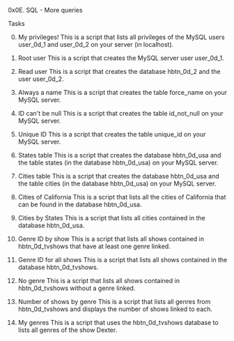 0x0E. SQL - More queries

Tasks

0. My privileges!
This is a script that lists all privileges of the MySQL users user_0d_1 and user_0d_2 on your server (in localhost).

1. Root user
This is a script that creates the MySQL server user user_0d_1.

2. Read user
This is a script that creates the database hbtn_0d_2 and the user user_0d_2.

3. Always a name
This is a script that creates the table force_name on your MySQL server.

4. ID can't be null
This is a script that creates the table id_not_null on your MySQL server.

5. Unique ID
This is a script that creates the table unique_id on your MySQL server.

6. States table
This is a script that creates the database hbtn_0d_usa and the table states (in the database hbtn_0d_usa) on your MySQL server.

7. Cities table
This is a script that creates the database hbtn_0d_usa and the table cities (in the database hbtn_0d_usa) on your MySQL server.

8. Cities of California
This is a script that lists all the cities of California that can be found in the database hbtn_0d_usa.

9. Cities by States
This is a script that lists all cities contained in the database hbtn_0d_usa.

10. Genre ID by show
This is a script that lists all shows contained in hbtn_0d_tvshows that have at least one genre linked.

11. Genre ID for all shows
This is a script that lists all shows contained in the database hbtn_0d_tvshows.

12. No genre
This is a script that lists all shows contained in hbtn_0d_tvshows without a genre linked.

13. Number of shows by genre
This is a script that lists all genres from hbtn_0d_tvshows and displays the number of shows linked to each.

14. My genres
This is a script that uses the hbtn_0d_tvshows database to lists all genres of the show Dexter.
